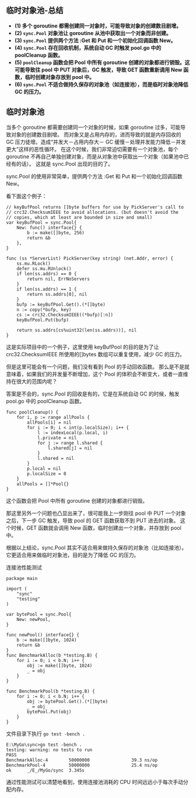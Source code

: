 ## 临时对象池-总结

- **(1) 多个 goroutine 都需创建同一对象时，可能导致对象的创建数目剧增。**
- **(2) `sync.Pool` 对象池让 goroutine 从池中获取出一个对象而非创建。**
- **(3) `sync.Pool` 提供两个方法 :Get 和 Put 和一个初始化回调函数 New。**
- **(4) `sync.Pool` 存在回收机制，系统自动 GC 时触发 pool.go 中的 poolCleanup 函数。**
- **(5) `poolCleanup` 函数会把 Pool 中所有 goroutine 创建的对象都进行销毁。这可能导致往 pool 中 PUT 对象后，GC 触发，导致 GET 函数重新调用 New 函数，临时创建对象存放到 pool 中。**
- **(6) `sync.Pool` 不适合做持久保存的对象池（如连接池），而是临时对象池降低 GC 的压力。**

## 临时对象池

当多个 goroutine 都需要创建同一个对象的时候，如果 goroutine 过多，可能导致对象的创建数目剧增。
而对象又是占用内存的，进而导致的就是内存回收的 GC 压力徒增。造成“并发大－占用内存大－ GC 缓慢－处理并发能力降低－并发更大”这样的恶性循环。
在这个时候，我们非常迫切需要有一个对象池，每个 goroutine 不再自己单独创建对象，而是从对象池中获取出一个对象（如果池中已经有的话）。
这就是 sync.Pool 出现的目的了。

sync.Pool 的使用非常简单，提供两个方法 :Get 和 Put 和一个初始化回调函数 New。

看下面这个例子：

```golang
// keyBufPool returns []byte buffers for use by PickServer's call to
// crc32.ChecksumIEEE to avoid allocations. (but doesn't avoid the
// copies, which at least are bounded in size and small)
var keyBufPool = sync.Pool{
    New: func() interface{} {
        b := make([]byte, 256)
        return &b
    },
}

func (ss *ServerList) PickServer(key string) (net.Addr, error) {
    ss.mu.RLock()
    defer ss.mu.RUnlock()
    if len(ss.addrs) == 0 {
        return nil, ErrNoServers
    }
    if len(ss.addrs) == 1 {
        return ss.addrs[0], nil
    }
    bufp := keyBufPool.Get().(*[]byte)
    n := copy(*bufp, key)
    cs := crc32.ChecksumIEEE((*bufp)[:n])
    keyBufPool.Put(bufp)

    return ss.addrs[cs%uint32(len(ss.addrs))], nil
}
```

这是实际项目中的一个例子，这里使用 keyBufPool 的目的是为了让 crc32.ChecksumIEEE 所使用的[]bytes 数组可以重复使用，减少 GC 的压力。

但是这里可能会有一个问题，我们没有看到 Pool 的手动回收函数。
那么是不是就意味着，如果我们的并发量不断增加，这个 Pool 的体积会不断变大，或者一直维持在很大的范围内呢？

答案是不会的，sync.Pool 的回收是有的，它是在系统自动 GC 的时候，触发 pool.go 中的 poolCleanup 函数。

```golang
func poolCleanup() {
    for i, p := range allPools {
        allPools[i] = nil
        for i := 0; i < int(p.localSize); i++ {
            l := indexLocal(p.local, i)
            l.private = nil
            for j := range l.shared {
                l.shared[j] = nil
            }
            l.shared = nil
        }
        p.local = nil
        p.localSize = 0
    }
    allPools = []*Pool{}
}
```

这个函数会把 Pool 中所有 goroutine 创建的对象都进行销毁。

那这里另外一个问题也凸显出来了，很可能我上一步刚往 pool 中 PUT 一个对象之后，下一步 GC 触发，导致 pool 的 GET 函数获取不到 PUT 进去的对象。
这个时候，GET 函数就会调用 New 函数，临时创建出一个对象，并存放到 pool 中。

根据以上结论，sync.Pool 其实不适合用来做持久保存的对象池（比如连接池）。它更适合用来做临时对象池，目的是为了降低 GC 的压力。

连接池性能测试

```golang
package main

import (
    "sync"
    "testing"
)

var bytePool = sync.Pool{
    New: newPool,
}

func newPool() interface{} {
    b := make([]byte, 1024)
    return &b
}
func BenchmarkAlloc(b *testing.B) {
    for i := 0; i < b.N; i++ {
        obj := make([]byte, 1024)
        _ = obj
    }
}

func BenchmarkPool(b *testing.B) {
    for i := 0; i < b.N; i++ {
        obj := bytePool.Get().(*[]byte)
        _ = obj
        bytePool.Put(obj)
    }
}
```

文件目录下执行 `go test -bench . `

```
E:\MyGo\sync>go test -bench .
testing: warning: no tests to run
PASS
BenchmarkAlloc-4        50000000                39.3 ns/op
BenchmarkPool-4         50000000                25.4 ns/op
ok      _/E_/MyGo/sync  3.345s
```

通过性能测试可以清楚地看到，使用连接池消耗的 CPU 时间远远小于每次手动分配内存。
